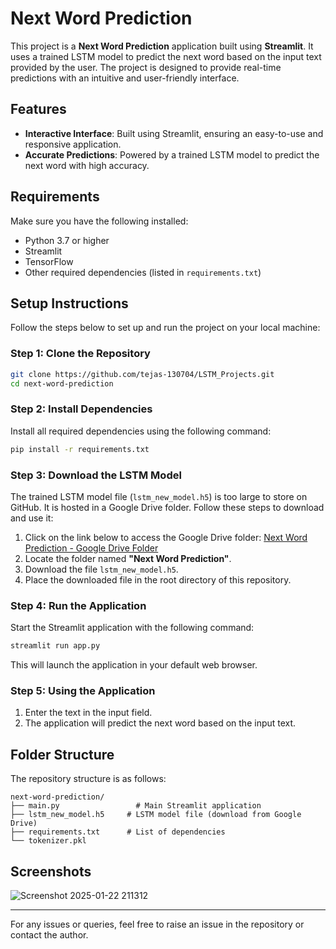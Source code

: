 # Next Word Prediction

This project is a **Next Word Prediction** application built using **Streamlit**. It uses a trained LSTM model to predict the next word based on the input text provided by the user. The project is designed to provide real-time predictions with an intuitive and user-friendly interface.

## Features
- **Interactive Interface**: Built using Streamlit, ensuring an easy-to-use and responsive application.
- **Accurate Predictions**: Powered by a trained LSTM model to predict the next word with high accuracy.

## Requirements
Make sure you have the following installed:
- Python 3.7 or higher
- Streamlit
- TensorFlow
- Other required dependencies (listed in `requirements.txt`)

## Setup Instructions
Follow the steps below to set up and run the project on your local machine:

### Step 1: Clone the Repository
```bash
git clone https://github.com/tejas-130704/LSTM_Projects.git
cd next-word-prediction
```

### Step 2: Install Dependencies
Install all required dependencies using the following command:
```bash
pip install -r requirements.txt
```

### Step 3: Download the LSTM Model
The trained LSTM model file (`lstm_new_model.h5`) is too large to store on GitHub. It is hosted in a Google Drive folder. Follow these steps to download and use it:

1. Click on the link below to access the Google Drive folder:
   [Next Word Prediction - Google Drive Folder](https://drive.google.com/drive/folders/1ecPa2vGnYDlLSkT59FBaW5mRFhxk4PJ1?usp=sharing)
2. Locate the folder named **"Next Word Prediction"**.
3. Download the file `lstm_new_model.h5`.
4. Place the downloaded file in the root directory of this repository.

### Step 4: Run the Application
Start the Streamlit application with the following command:
```bash
streamlit run app.py
```
This will launch the application in your default web browser.

### Step 5: Using the Application
1. Enter the text in the input field.
2. The application will predict the next word based on the input text.

## Folder Structure
The repository structure is as follows:
```
next-word-prediction/
├── main.py                 # Main Streamlit application
├── lstm_new_model.h5     # LSTM model file (download from Google Drive)
├── requirements.txt      # List of dependencies
└── tokenizer.pkl
```

## Screenshots

![Screenshot 2025-01-22 211312](https://github.com/user-attachments/assets/16dc0f0b-a63b-4924-9312-e951767d4f19)


---

For any issues or queries, feel free to raise an issue in the repository or contact the author.


